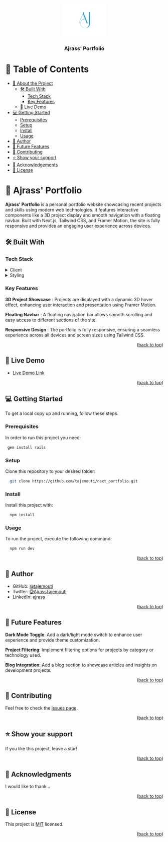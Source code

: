 <a name="readme-top"></a>

<div align="center">
  <img src="./logo.svg" alt="logo" width="140"  height="auto" />
  <br/>

  <h3><b>Ajrass' Portfolio</b></h3>

</div>

# 📗 Table of Contents

- [📖 About the Project](#about-project)
  - [🛠 Built With](#built-with)
    - [Tech Stack](#tech-stack)
    - [Key Features](#key-features)
  - [🚀 Live Demo](#live-demo)
- [💻 Getting Started](#getting-started)
  - [Prerequisites](#prerequisites)
  - [Setup](#setup)
  - [Install](#install)
  - [Usage](#usage)
- [👥 Author](#author)
- [🔭 Future Features](#future-features)
- [🤝 Contributing](#contributing)
- [⭐️ Show your support](#support)
- [🙏 Acknowledgements](#acknowledgements)
- [📝 License](#license)

# 📖 Ajrass' Portfolio <a name="about-project"></a>

**Ajrass' Portfolio** is a personal portfolio website showcasing recent projects and skills using modern web technologies. It features interactive components like a 3D project display and smooth navigation with a floating navbar. Built with Next.js, Tailwind CSS, and Framer Motion, the site is fully responsive and provides an engaging user experience across devices.

## 🛠 Built With <a name="built-with"></a>

### Tech Stack <a name="tech-stack"></a>

<details>
  <summary>Client</summary>
  <ul>
    <li><a href="https://nextjs.org/">React.js</a></li>
  </ul>
</details>

<details>
  <summary>Styling</summary>
  <ul>
    <li><a href="https://tailwindcss.com/">TailwindCSS</a></li>
  </ul>
</details>

### Key Features <a name="key-features"></a>

**3D Project Showcase** : Projects are displayed with a dynamic 3D hover effect, enhancing user interaction and presentation using Framer Motion.

**Floating Navbar** : A floating navigation bar allows smooth scrolling and easy access to different sections of the site.

**Responsive Design** : The portfolio is fully responsive, ensuring a seamless experience across all devices and screen sizes using Tailwind CSS.

<p align="right">(<a href="#readme-top">back to top</a>)</p>


## 🚀 Live Demo <a name="live-demo"></a>

- [Live Demo Link](https://google.com)

<p align="right">(<a href="#readme-top">back to top</a>)</p>


## 💻 Getting Started <a name="getting-started"></a>

To get a local copy up and running, follow these steps.

### Prerequisites

In order to run this project you need:

```sh
 gem install rails
```

### Setup

Clone this repository to your desired folder:

```sh
  git clone https://github.com/tajemouti/next_portfolio.git
```

### Install

Install this project with:

```sh
  npm install
```

### Usage

To run the project, execute the following command:

```sh
  npm run dev
```

<p align="right">(<a href="#readme-top">back to top</a>)</p>

## 👥 Author <a name="author"></a>

- GitHub: [@tajemouti](https://github.com/tajemouti)
- Twitter: [@AjrassTajemouti](https://twitter.com/AjrassTajemouti)
- LinkedIn: [ajrass](https://linkedin.com/in/ajrass)

<p align="right">(<a href="#readme-top">back to top</a>)</p>

## 🔭 Future Features <a name="future-features"></a>

**Dark Mode Toggle**: Add a dark/light mode switch to enhance user experience and provide theme customization.

**Project Filtering**: Implement filtering options for projects by category or technology used.

**Blog Integration**: Add a blog section to showcase articles and insights on development projects.

<p align="right">(<a href="#readme-top">back to top</a>)</p>

## 🤝 Contributing <a name="contributing"></a>

Feel free to check the [issues page](../../issues/).

<p align="right">(<a href="#readme-top">back to top</a>)</p>

## ⭐️ Show your support <a name="support"></a>

If you like this project, leave a star!

<p align="right">(<a href="#readme-top">back to top</a>)</p>

## 🙏 Acknowledgments <a name="acknowledgements"></a>

I would like to thank...

<p align="right">(<a href="#readme-top">back to top</a>)</p>

## 📝 License <a name="license"></a>

This project is [MIT](./LICENSE) licensed.

<p align="right">(<a href="#readme-top">back to top</a>)</p>